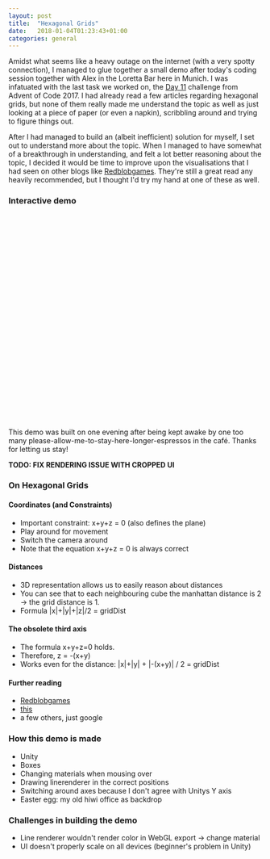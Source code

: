 ```yaml
---
layout: post
title:  "Hexagonal Grids"
date:   2018-01-04T01:23:43+01:00
categories: general
---
```


Amidst what seems like a heavy outage on the internet (with a very spotty connection), I managed to glue together a small demo after today's coding session together with Alex in the Loretta Bar here in Munich. I was infatuated with the last task we worked on, the [Day 11](http://adventofcode.com/2017/day/11) challenge from Advent of Code 2017. I had already read a few articles regarding hexagonal grids, but none of them really made me understand the topic as well as just looking at a piece of paper (or even a napkin), scribbling around and trying to figure things out.

After I had managed to build an (albeit inefficient) solution for myself, I set out to understand more about the topic. When I managed to have somewhat of a breakthrough in understanding, and felt a lot better reasoning about the topic, I decided it would be time to improve upon the visualisations that I had seen on other blogs like [Redblobgames](https://www.redblobgames.com/grids/hexagons/). They're still a great read any heavily recommended, but I thought I'd try my hand at one of these as well.

### Interactive demo
<script src="{{ "assets/unity_hexagons/TemplateData/UnityProgress.js" | absolute_url }}"></script>  
<script src="{{ "assets/unity_hexagons/Build/UnityLoader.js" | absolute_url }}"></script>  
<script>
  var gameInstance = UnityLoader.instantiate("gameContainer", "{{ "assets/unity_hexagons/Build/newbuilds.json" | absolute_url}}", {onProgress:UnityProgress});
</script>
<div class="webgl-content">
  <div id="gameContainer" style="width: 100%; height: 423px"></div>
</div>
This demo was built on one evening after being kept awake by one too many please-allow-me-to-stay-here-longer-espressos in the café. Thanks for letting us stay!

**TODO: FIX RENDERING ISSUE WITH CROPPED UI**

### On Hexagonal Grids
#### Coordinates (and Constraints)
- Important constraint: x+y+z = 0 (also defines the plane)
- Play around for movement
- Switch the camera around
- Note that the equation x+y+z = 0 is always correct

#### Distances
- 3D representation allows us to easily reason about distances
- You can see that to each neighbouring cube the manhattan distance is 2 -> the grid distance is 1.
- Formula |x|+|y|+|z|/2 = gridDist

#### The obsolete third axis
- The formula x+y+z=0 holds.
- Therefore, z = -(x+y)
- Works even for the distance: |x|+|y| + |-(x+y)| / 2 = gridDist

#### Further reading
- [Redblobgames](https://www.redblobgames.com/grids/hexagons/)
- [this](http://keekerdc.com/2011/03/hexagon-grids-coordinate-systems-and-distance-calculations/)
- a few others, just google

### How this demo is made
- Unity
- Boxes
- Changing materials when mousing over
- Drawing linerenderer in the correct positions
- Switching around axes because I don't agree with Unitys Y axis
- Easter egg: my old hiwi office as backdrop

### Challenges in building the demo
- Line renderer wouldn't render color in WebGL export -> change material
- UI doesn't properly scale on all devices (beginner's problem in Unity)